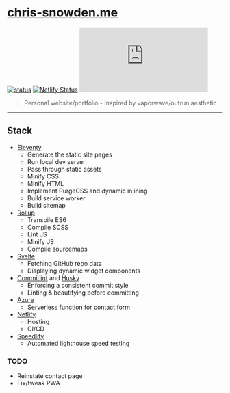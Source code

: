 # [chris-snowden.me](https://www.chris-snowden.me/ 'Personal website URL')

[![status](https://img.shields.io/website?url=https%3A%2F%2Fchris-snowden.me%2F)](https://www.chris-snowden.me/)
[![Netlify Status](https://api.netlify.com/api/v1/badges/33e22402-e05e-4954-9147-88c67e91d94e/deploy-status)](https://app.netlify.com/sites/chris-snowden/deploys)
[![status](https://img.shields.io/github/package-json/v/Recidvst/chris-snowden.me)](https://github.com/Recidvst/chris-snowden.me)

> Personal website/portfolio - Inspired by vaporwave/outrun aesthetic

---

## Stack

- [Eleventy](https://www.11ty.dev/ 'Eleventy docs site')
  - Generate the static site pages
  - Run local dev server
  - Pass through static assets
  - Minify CSS
  - Minify HTML
  - Implement PurgeCSS and dynamic inlining
  - Build service worker
  - Build sitemap
- [Rollup](https://rollupjs.org/guide/en/ 'Rollup docs site')
  - Transpile ES6
  - Compile SCSS
  - Lint JS
  - Minify JS
  - Compile sourcemaps
- [Svelte](https://svelte.dev/ 'Svelte docs site')
  - Fetching GitHub repo data
  - Displaying dynamic widget components
- [Commitlint](https://github.com/conventional-changelog/commitlint 'Commitlint GitHub repo') and [Husky](https://github.com/typicode/husky 'Husky GitHub repo')
  - Enforcing a consistent commit style
  - Linting & beautifying before committing
- [Azure](https://azure.microsoft.com/en-gb/ 'Azure website')
  - Serverless function for contact form
- [Netlify](https://www.netlify.com/ 'Netlify website')
  - Hosting
  - CI/CD
- [Speedlify](https://github.com/zachleat/speedlify 'Speedlify GitHub repo')
  - Automated lighthouse speed testing

### TODO

- Reinstate contact page
- Fix/tweak PWA
